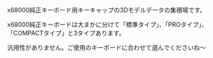 x68000純正キーボード用キーキャップの3Dモデルデータの集積場です。


x68000純正キーボードは大まかに分けて「標準タイプ」、「PROタイプ」、「COMPACTタイプ」と3タイプあります。


汎用性がありません。ご使用のキーボードに合わせて選んでくださいね～

